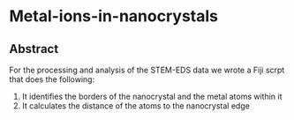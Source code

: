 # Metal-ions-in-nanocrystals
## Abstract
For the processing and analysis of the STEM-EDS data we wrote a Fiji scrpt that does the following:
1. It identifies the borders of the nanocrystal and the metal atoms within it
2. It calculates the distance of the atoms to the nanocrystal edge
 
